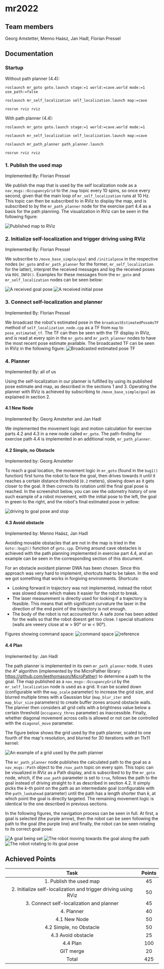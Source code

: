 # mr2022
## Team members
Georg Amstetter, Menno Haász, Jan Hadl, Florian Pressel

## Documentation

### Startup

Without path planner (4.4):

`roslaunch mr_goto goto.launch stage:=1 world:=cave.world mode:=1 use_path:=false`

`roslaunch mr_self_localization self_localization.launch map:=cave`

`rosrun rviz rviz`

With path planner (4.4):

`roslaunch mr_goto goto.launch stage:=1 world:=cave.world mode:=1`

`roslaunch mr_self_localization self_localization.launch map:=cave`

`roslaunch mr_path_planner path_planner.launch`

`rosrun rviz rviz`

### 1. Publish the used map
Implemented By: Florian Pressel

We publish the map that is used by the self localization node as a `nav_msgs::OccupancyGrid` to the `/map` topic every 10 spins, so once every second, given that the main loop of `mr_self_localization` runs at 10 Hz. This topic can then be subscribed to in RViz to display the map, and is subscribed to by the `mr_path_planner` node for the exercise part 4.4 as a basis for the path planning. The visualization in RViz can be seen in the following figure: 

![Published map to RViz](./images/rviz_map.png)

### 2. Initialize self-localization and trigger driving using RViz
Implemented By: Florian Pressel

We subscribe to `/move_base_simple/goal` and `/initialpose` in the respective nodes (`mr_goto` and `mr_path_planner` for the former, `mr_self_localization` for the latter), interpret
the received messages and log the received poses via `ROS_INFO()`. Examples for these messages from the `mr_goto` and `mr_self_localization` nodes can be seen below:

![A received goal pose](./images/goal_debug.png)
![A received initial pose](./images/initialpose_debug.png)

### 3. Connect self-localization and planner
Implemented By: Florian Pressel

We broadcast the robot's estimated pose in the `broadcastEstimatedPoseAsTF` method of `self_localization_node.cpp` as a TF from `map` to `pose_estimated_tf`. The TF can then be seen with the TF display in RViz, and is read at every spin in the `mr_goto` and `mr_path_planner` nodes to have the most recent pose estimate available. The broadcasted TF can be seen in RViz in the following figure:
![Broadcasted estimated pose TF](./images/pose_estimated_rviz.png)

### 4. Planner
Implemented By: all of us

Using the self-localization in our planner is fulfilled by using its published pose estimate and map, as described in the sections 1 and 3. Operating the planner with RViz is achieved by subscribing to `/move_base_simple/goal` as explained in section 2.

#### 4.1 New Node
Implemented By: Georg Amstetter and Jan Hadl

We implemented the movement logic and motion calculation for exercise parts 4.2 and 4.3 in a new node called `mr_goto`. The path-finding for exercise path 4.4 is implemented in an additional node, `mr_path_planner`. 

#### 4.2 Simple, no Obstacle
Implemented by: Georg Amstetter

To reach a goal location, the movement logic in `mr_goto` (found in the `bug1()` function) first turns the robot to face the goal, then drives towards it until it reaches a certain distance threshold (`0.2` meters), slowing down as it gets closer to the goal. It then corrects its rotation until the final goal pose is reached. In the screenshot below, you can see the odometry history of one such example of a robot movement, with the initial pose to the left, the goal in green to the right, and the robot's final estimated pose in yellow:

![driving to goal pose and stop](./images/no_obstacle.png)

#### 4.3 Avoid obstacle
Implemented by: Menno Haász, Jan Hadl

Avoiding movable obstacles that are not in the map is tried in the `Goto::bug2()` function of `goto.cpp`.
Driving around cave obstacles is achieved with the path planning implemented in exercise part 4.4, and an example can be seen in the corresponding section of this document.

For an obstacle avoidant planner DWA has been chosen. Since this approach was very hard to implement, shortcuts had to be taken. In the end we got something that works in forgiving environments. Shortcuts:
- Looking forward in trajectory was not implemented, instead the robot was slowed down which makes it easier for the robot to break.
- The laser measurement is directly used for looking if a trajectory is feasible. This means that with significant curvature the laser in the direction of the end point of the trajectory is not enough.
- The body of the robot is not accounted for. A safe zone has been added for the walls so that the robot doesnt get too close. I special situations (walls are veeery close at w > 90° or w < 90°).

Figures showing command space:
![command space](./images/command_space.png)
![reference](./images/command_space_ref.png)

#### 4.4 Plan
Implemented by: Jan Hadl

The path planner is implemented in its own `mr_path_planner` node. It uses the A* algorithm (implemented by the MicroPather library: https://github.com/leethomason/MicroPather) to determine a path to the goal. The map published as a `nav_msgs::OccupancyGrid` by the `mr_self_localization` node is used as a grid. It can be scaled down (configurable with the `map_scale` parameter) to increase the grid size, and blurred multiple times with a Gaussian blur (`map_blur_iter` and `map_blur_size` parameters) to create buffer zones around obstacle walls. The planner then considers all grid cells with a brightness value below a certain threshold (`occupancy_thres` parameter) as inaccessible. Finally, whether diagonal movement across cells is allowed or not can be controlled with the `diagonal_move` parameter. 

The figure below shows the grid used by the path planner, scaled to one fourth of the map's resolution, and blurred for 30 iterations with an 11x11 kernel:

![An example of a grid used by the path planner](./images/path_planner_map.jpg)

The `mr_path_planner` node publishes the calculated path to the goal as a `nav_msgs::Path` object to the `/nav_path` topic on every spin. This topic can be visualized in RViz as a Path display, and is subscribed to by the `mr_goto` node, which, if the `use_path` parameter is set to `true`, follows the path to the goal instead of driving straight to it as described in section 4.2. It simply picks the $k$-th point on the path as an intermediate goal (configurable with the `path_lookahead` parameter) until the path has a length shorter than $k$, at which point the goal is directly targeted. The remaining movement logic is identical to the one described in previous sections. 

In the following figures, the navigation process can be seen in full. At first, a goal is selected (the purple arrow), then the robot can be seen following the path to the goal (the purple line) and finally, the robot can be seen rotating to its correct goal pose:

![A goal being set](./images/path_planning_start.png)
![The robot moving towards the goal along the path](./images/path_planning_route.png)
![The robot rotating to its goal pose](./images/path_planning_goal.png)




## Achieved Points

|                              Task                              | Points |
|:--------------------------------------------------------------:|:------:|
|                     1. Publish the used map                    |   45   |
| 2. Initialize self-localization and trigger driving using RViz |   50   |
|            3. Connect self-localization and planner            |   45   |
|                           4. Planner                           |   40   |
|                          4.1 New Node                          |   50   |
|                     4.2 Simple, no Obstacle                    |   50   |
|                       4.3 Avoid obstacle                       |   25   |
|                            4.4 Plan                            |   100  |
|                            GIT merge                           |   20   |
|                              Total                             |   425  |
